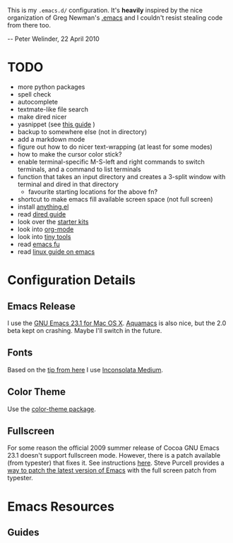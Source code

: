 This is my `.emacs.d/` configuration. It's **heavily** inspired by the nice organization of Greg Newman's [.emacs](http://github.com/gregnewman/20seven-emacs) and I couldn't resist stealing code from there too.

-- Peter Welinder, 22 April 2010

# TODO #
* more python packages
* spell check
* autocomplete
* textmate-like file search
* make dired nicer
* yasnippet (see [this guide](http://dagobart.wordpress.com/2009/04/09/for-purpose-of-reference-textmate-like-code-completion-in-emacs/) )
* backup to somewhere else (not in directory)
* add a markdown mode
* figure out how to do nicer text-wrapping (at least for some modes)
* how to make the cursor color stick?
* enable terminal-specific M-S-left and right commands to switch terminals, and a command to list terminals
* function that takes an input directory and creates a 3-split window with terminal and dired in that directory
  * favourite starting locations for the above fn?
* shortcut to make emacs fill available screen space (not full screen)
* install [anything.el](http://www.20seven.org/journal/2008/11/anything-quicksilver-for-emacs.html)
* read [dired guide](http://www.20seven.org/journal/2008/11/emacs-dired-directory-management.html)
* look over the [starter kits](http://www.20seven.org/journal/2008/12/emacs-starter-kits.html)
* look into [org-mode](http://orgmode.org/)
* look into [tiny tools](https://savannah.nongnu.org/projects/emacs-tiny-tools)
* read [emacs fu](http://emacs-fu.blogspot.com/)
* read [linux guide on emacs](http://www.linuxhelp.net/guides/emacs/)

# Configuration Details #
## Emacs Release ##
I use the [GNU Emacs 23.1 for Mac OS X](http://emacsformacosx.com/). [Aquamacs](http://aquamacs.org/) is also nice, but the 2.0 beta kept on crashing. Maybe I'll switch in the future.

## Fonts ##
Based on the [tip from here](http://www.20seven.org/journal/2008/11/distraction-free-programming-with-gnu-emacs.html#comment-25058) I use [Inconsolata Medium](http://www.fontsquirrel.com/fonts/Inconsolata).

## Color Theme ##
Use the [color-theme package](http://www.nongnu.org/color-theme/). 

## Fullscreen ##

For some reason the official 2009 summer release of Cocoa GNU Emacs 23.1 doesn't support fullscreen mode. However, there is a patch available (from typester) that fixes it. See instructions [here](http://www.stratospark.com/blog/2010/fullscreen_emacs_on_osx.html). Steve Purcell provides a [way to patch the latest version of Emacs](http://www.sanityinc.com/full-screen-support-for-cocoa-emacs-on-osx) with the full screen patch from typester.

# Emacs Resources #

## Guides ##
